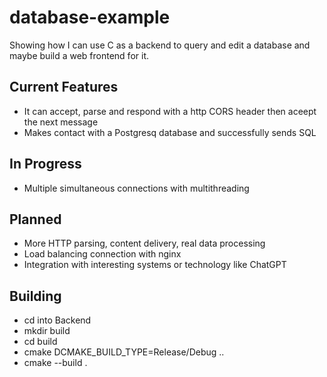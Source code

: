 # database-example
Showing how I can use C as a backend to query and edit a database and maybe build a web frontend for it.

## Current Features
- It can accept, parse and respond with a http CORS header
  then aceept the next message
- Makes contact with a Postgresq database and successfully sends SQL

## In Progress
- Multiple simultaneous connections with multithreading

## Planned 
- More HTTP parsing, content delivery, real data processing
- Load balancing connection with nginx
- Integration with interesting systems or technology like ChatGPT

## Building
- cd into Backend
- mkdir build
- cd build
- cmake DCMAKE_BUILD_TYPE=Release/Debug ..
- cmake --build .
